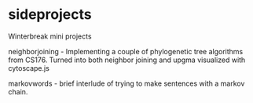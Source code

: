 # sideprojects
Winterbreak mini projects

neighborjoining - Implementing a couple of phylogenetic tree algorithms from CS176. Turned into both neighbor joining and upgma visualized with cytoscape.js

markovwords - brief interlude of trying to make sentences with a markov chain. 